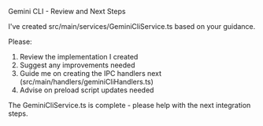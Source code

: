 Gemini CLI - Review and Next Steps

I've created src/main/services/GeminiCliService.ts based on your guidance.

Please:
1. Review the implementation I created
2. Suggest any improvements needed
3. Guide me on creating the IPC handlers next (src/main/handlers/geminiCliHandlers.ts)
4. Advise on preload script updates needed

The GeminiCliService.ts is complete - please help with the next integration steps.
